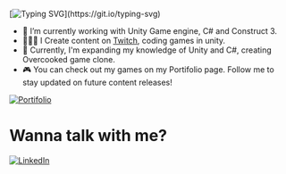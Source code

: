 
[![Typing SVG](https://readme-typing-svg.herokuapp.com/?lines=+Hi+there+👋;I’m+Álisson+Marques+Miquelace;Game+developer;)](https://git.io/typing-svg)

- 🔭 I’m currently working with Unity Game engine, C# and Construct 3.
- 👩🏻‍💻 I Create content on <a href="https://www.twitch.tv/nymphdev">Twitch</a>, coding games in unity.
- 🌱 Currently, I'm expanding my knowledge of Unity and C#, creating Overcooked game clone.
- 🎮 You can check out my games on my Portifolio page. Follow me to stay updated on future content releases!

<a href="https://alissonthx-portfolio.vercel.app">![Portifolio](https://img.shields.io/badge/Itch.io-FA5C5C?style=for-the-badge&logo=itch.io&logoColor=white)</a>

<h1>Wanna talk with me?</h1>

<a href="https://www.linkedin.com/in/%C3%A1lisson-marques-miquelace-63875b106">![LinkedIn](https://img.shields.io/badge/linkedin-%230077B5.svg?style=for-the-badge&logo=linkedin&logoColor=white)</a>

